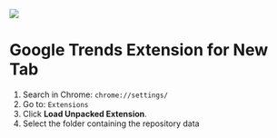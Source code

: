 ![](https://github.com/rememberlenny/google-trends-new-tab-extension/blob/master/newtab.gif?raw=true)

# Google Trends Extension for New Tab

1. Search in Chrome: ```chrome://settings/```
2. Go to: ```Extensions```
3. Click **Load Unpacked Extension**.
4. Select the folder containing the repository data
